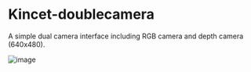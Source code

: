 # Kincet-doublecamera

A simple dual camera interface including RGB camera and depth camera (640x480).

![image](https://github.com/Konichanx/Kincet-doublecamera-UI/blob/master/f2dff9f1dd1e6285f3c444b2f34f339.png)
